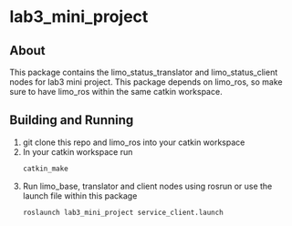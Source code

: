 # lab3_mini_project

## About
This package contains the limo_status_translator and limo_status_client nodes for lab3 mini project. This package depends on limo_ros, so make sure to have limo_ros within the same catkin workspace.

## Building and Running

1. git clone this repo and limo_ros into your catkin workspace
2. In your catkin workspace run
    ```bash
    catkin_make
    ```
3. Run limo_base, translator and client nodes using rosrun or use the launch file within this package
    ```bash
    roslaunch lab3_mini_project service_client.launch 
    ```